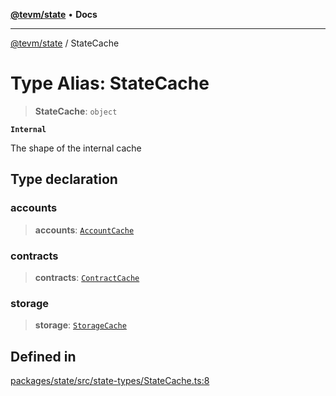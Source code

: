[**@tevm/state**](../README.md) • **Docs**

***

[@tevm/state](../globals.md) / StateCache

# Type Alias: StateCache

> **StateCache**: `object`

**`Internal`**

The shape of the internal cache

## Type declaration

### accounts

> **accounts**: [`AccountCache`](../classes/AccountCache.md)

### contracts

> **contracts**: [`ContractCache`](../classes/ContractCache.md)

### storage

> **storage**: [`StorageCache`](../classes/StorageCache.md)

## Defined in

[packages/state/src/state-types/StateCache.ts:8](https://github.com/qbzzt/tevm-monorepo/blob/main/packages/state/src/state-types/StateCache.ts#L8)

